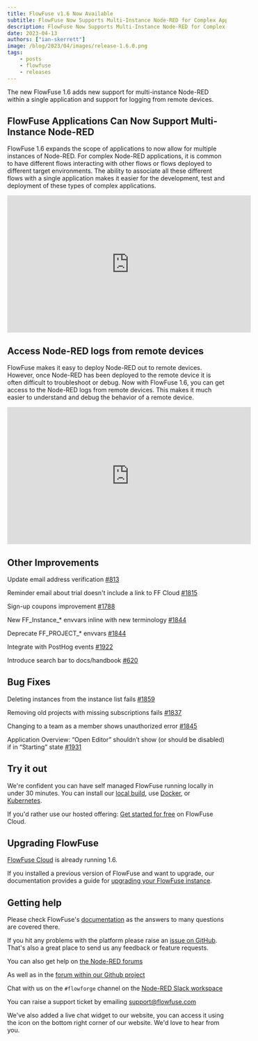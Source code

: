 ```yaml
---
title: FlowFuse v1.6 Now Available
subtitle: FlowFuse Now Supports Multi-Instance Node-RED for Complex Application Development
description: FlowFuse Now Supports Multi-Instance Node-RED for Complex Application Development
date: 2023-04-13 
authors: ["ian-skerrett"]
image: /blog/2023/04/images/release-1.6.0.png
tags:
    - posts
    - flowfuse
    - releases
---
```


The new FlowFuse 1.6 adds new support for multi-instance Node-RED within a single application and support for logging from remote devices.

<!--more-->

## FlowFuse Applications Can Now Support Multi-Instance Node-RED

FlowFuse 1.6 expands the scope of applications to now allow for multiple instances of Node-RED. For complex Node-RED applications, it is common to have different flows interacting with other flows or flows deployed to different target environments. The ability to associate all these different flows with a single application makes it easier for the development, test and deployment of these types of complex applications.

<iframe width="560" height="315" src="https://www.youtube.com/embed/OHChdWeRI9Q" title="YouTube video player" frameborder="0" allow="accelerometer; autoplay; clipboard-write; encrypted-media; gyroscope; picture-in-picture" allowfullscreen></iframe>

## Access Node-RED logs from remote devices

FlowFuse makes it easy to deploy Node-RED out to remote devices. However, once Node-RED has been deployed to the remote device it is often difficult to troubleshoot or debug. Now with FlowFuse 1.6, you can get access to the Node-RED logs from remote devices. This makes it much easier to understand and debug the behavior of a remote device.

<iframe width="560" height="315" src="https://www.youtube.com/embed/yW1zxwiCmto" title="YouTube video player" frameborder="0" allow="accelerometer; autoplay; clipboard-write; encrypted-media; gyroscope; picture-in-picture" allowfullscreen></iframe>

## Other Improvements


Update email address verification  [#813](https://github.com/flowforge/flowforge/issues/813)

Reminder email about trial doesn't include a link to FF Cloud [#1815](https://github.com/flowforge/flowforge/issues/1815)

Sign-up coupons improvement [#1788](https://github.com/flowforge/flowforge/issues/1788)

New FF_Instance_* envvars inline with new terminology [#1844](https://github.com/flowforge/flowforge/issues/1844)

Deprecate FF_PROJECT_* envvars [#1844](https://github.com/flowforge/flowforge/issues/1844)

Integrate with PostHog events [#1922](https://github.com/flowforge/flowforge/pull/1922)

Introduce search bar to docs/handbook  [#620](https://github.com/flowforge/website/pull/620) 


## Bug Fixes

Deleting instances from the instance list fails [#1859](https://github.com/flowforge/flowforge/issues/1859)

Removing old projects with missing subscriptions fails [#1837](https://github.com/flowforge/flowforge/issues/1837)

Changing to a team as a member shows unauthorized error [#1845](https://github.com/flowforge/flowforge/issues/1845)

Application Overview: “Open Editor” shouldn’t show (or should be disabled) if in “Starting” state [#1931](https://github.com/flowforge/flowforge/issues/1931)


## Try it out

We're confident you can have self managed FlowFuse running locally in under 30 minutes.
You can install our [local build](/docs/install/local/), use [Docker](/docs/install/docker/), or [Kubernetes](/docs/install/kubernetes/).

If you'd rather use our hosted offering: [Get started for free](https://app.flowforge.com/account/create) on FlowFuse Cloud.

## Upgrading FlowFuse

[FlowFuse Cloud](https://app.flowforge.com) is already running 1.6.

If you installed a previous version of FlowFuse and want to upgrade, our documentation provides a
guide for [upgrading your FlowFuse instance](/docs/upgrade/).

## Getting help

Please check FlowFuse's [documentation](/docs/) as the answers to many questions are covered there.

If you hit any problems with the platform please raise an [issue on GitHub](https://github.com/flowforge/flowforge/issues).
That's also a great place to send us any feedback or feature requests.

You can also get help on [the Node-RED forums](https://discourse.nodered.org/)

As well as in the [forum within our Github project](https://github.com/flowforge/flowforge/discussions)

Chat with us on the `#flowforge` channel on the [Node-RED Slack workspace](https://nodered.org/slack)

You can raise a support ticket by emailing [support@flowfuse.com](mailto:support@flowfuse.com)

We've also added a live chat widget to our website, you can access it using the icon on the bottom right corner of our website. We'd love to hear from you.
